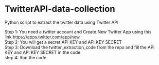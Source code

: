 # TwitterAPI-data-collection  
Python script to extract the twitter data using Twitter API  

Step 1: You need a twitter account and Create New Twitter App using this link https://apps.twitter.com/app/new  
Step 2: You will get a secret API KEY and API KEY SECRET  
Step 3: Download the twitter_extraction_code from the repo and fill the API KEY and API KEY SECRET in the code  
step 4: Run the code  
